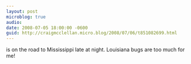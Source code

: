```yaml
---
layout: post
microblog: true
audio: 
date: 2008-07-05 18:00:00 -0600
guid: http://craigmcclellan.micro.blog/2008/07/06/t851082699.html
---
```

is on the road to Mississippi late at night. Louisiana bugs are too much for me!
